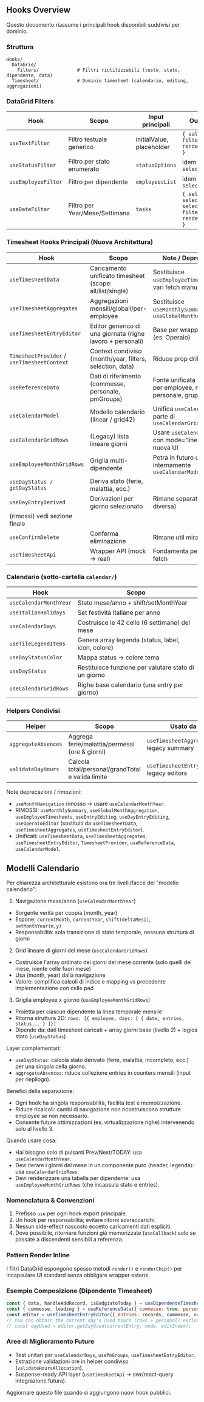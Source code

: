 ## Hooks Overview

Questo documento riassume i principali hook disponibili suddivisi per dominio.

### Struttura
```
Hooks/
  DataGrid/
    Filters/              # Filtri riutilizzabili (testo, stato, dipendente, data)
  Timesheet/              # Dominio timesheet (calendario, editing, aggregazioni)
```

### DataGrid Filters
| Hook | Scopo | Input principali | Output chiave |
|------|-------|------------------|---------------|
| `useTextFilter` | Filtro testuale generico | initialValue, placeholder | `{ value, setValue, filterFn, render, renderChip, clear }` |
| `useStatusFilter` | Filtro per stato enumerato | `statusOptions` | idem + `selectedStatuses` |
| `useEmployeeFilter` | Filtro per dipendente | `employeesList` | idem + `selectedEmployeeId` |
| `useDateFilter` | Filtro per Year/Mese/Settimana | `tasks` | `{ selectedYear, selectedMonth, selectedWeek, filterFn, render, renderChip, clear }` |

### Timesheet Hooks Principali (Nuova Architettura)
| Hook | Scopo | Note / Deprecazioni |
|------|-------|---------------------|
| `useTimesheetData` | Caricamento unificato timesheet (scope: all/list/single) | Sostituisce `useEmployeeTimesheets` + vari fetch manuali |
| `useTimesheetAggregates` | Aggregazioni mensili/globali/per-employee | Sostituisce `useMonthlySummary` + `useGlobalMonthAggregation` |
| `useTimesheetEntryEditor` | Editor generico di una giornata (righe lavoro + personali) | Base per wrapper specifici (es. Operaio) |
| `TimesheetProvider` / `useTimesheetContext` | Context condiviso (month/year, filters, selection, data) | Riduce prop drilling |
| `useReferenceData` | Dati di riferimento (commesse, personale, pmGroups) | Fonte unificata (commesse per employee, mappa personale, gruppi PM) |
| `useCalendarModel` | Modello calendario (linear / grid42) | Unifica `useCalendarDays` + parte di `useCalendarGridRows` |
| `useCalendarGridRows` | (Legacy) lista lineare giorni | Usare `useCalendarModel` con mode='linear' per nuova UI |
| `useEmployeeMonthGridRows` | Griglia multi-dipendente | Potrà in futuro usare internamente `useCalendarModel` |
| `useDayStatus / getDayStatus` | Deriva stato (ferie, malattia, ecc.) |  |
| `useDayEntryDerived` | Derivazioni per giorno selezionato | Rimane separato (funzione diversa) |
| (rimossi) vedi sezione finale |  |  |
| `useConfirmDelete` | Conferma eliminazione | Rimane util mirato |
| `useTimesheetApi` | Wrapper API (mock → real) | Fondamenta per layer fetch |

### Calendario (sotto-cartella `calendar/`)
| Hook | Scopo |
|------|-------|
| `useCalendarMonthYear` | Stato mese/anno + shift/setMonthYear |
| `useItalianHolidays` | Set festività italiane per anno |
| `useCalendarDays` | Costruisce le 42 celle (6 settimane) del mese |
| `useTileLegendItems` | Genera array legenda (status, label, icon, colore) |
| `useDayStatusColor` | Mappa status → colore tema |
| `useDayStatus` | Restituisce funzione per valutare stato di un giorno |
| `useCalendarGridRows` | Righe base calendario (una entry per giorno) |

### Helpers Condivisi
| Helper | Scopo | Usato da |
|--------|-------|----------|
| `aggregateAbsences` | Aggrega ferie/malattia/permessi (ore & giorni) | `useTimesheetAggregates`, legacy summary |
| `validateDayHours` | Calcola total/personal/grandTotal e valida limite | `useTimesheetEntryEditor`, legacy editors |

Note deprecazioni / rimozioni:
- `useMonthNavigation` rimosso → usare `useCalendarMonthYear`.
- RIMOSSI: `useMonthlySummary`, `useGlobalMonthAggregation`, `useEmployeeTimesheets`, `useEntryEditing`, `useDayEntryEditing`, `useOperaioEditor` (sostituiti da `useTimesheetData`, `useTimesheetAggregates`, `useTimesheetEntryEditor`).
- Unificati: `useTimesheetData`, `useTimesheetAggregates`, `useTimesheetEntryEditor`, `TimesheetProvider`, `useReferenceData`, `useCalendarModel`.

## Modelli Calendario

Per chiarezza architetturale esistono ora tre livelli/facce del "modello calendario":

1. Navigazione mese/anno (`useCalendarMonthYear`)
  - Sorgente verità per coppia (month, year)
  - Espone: `currentMonth`, `currentYear`, `shift(deltaMesi)`, `setMonthYear(m,y)`
  - Responsabilità: sola transizione di stato temporale, nessuna struttura di giorni

2. Grid lineare di giorni del mese (`useCalendarGridRows`)
  - Costruisce l'array ordinato dei giorni del mese corrente (solo quelli del mese, niente celle fuori mese)
  - Usa (month, year) dalla navigazione
  - Valore: semplifica calcoli di indice e mapping vs precedente implementazione con celle pad

3. Griglia employee x giorno (`useEmployeeMonthGridRows`)
  - Proietta per ciascun dipendente la linea temporale mensile
  - Ritorna struttura 2D: `rows: [{ employee, days: [ { date, entries, status... } ]}]`
  - Dipende da: dati timesheet caricati + array giorni base (livello 2) + logica stato (`useDayStatus`)

Layer complementari:
- `useDayStatus`: calcola stato derivato (ferie, malattia, incompleto, ecc.) per una singola cella giorno.
- `aggregateAbsences`: riduce collezione entries in counters mensili (input per riepilogo).

Benefici della separazione:
- Ogni hook ha singola responsabilità, facilita test e memoizzazione.
- Riduce ricalcoli: cambi di navigazione non ricostruiscono strutture employee se non necessario.
- Consente future ottimizzazioni (es. virtualizzazione righe) intervenendo solo al livello 3.

Quando usare cosa:
- Hai bisogno solo di pulsanti Prev/Next/TODAY: usa `useCalendarMonthYear`.
- Devi iterare i giorni del mese in un componente puro (header, legenda): usa `useCalendarGridRows`.
- Devi renderizzare una tabella per dipendente: usa `useEmployeeMonthGridRows` (che incapsula stato e entries).

### Nomenclatura & Convenzioni
1. Prefisso `use` per ogni hook export principale.
2. Un hook per responsabilità; evitare ritorni sovraccarichi.
3. Nessun side-effect nascosto eccetto caricamenti dati espliciti.
4. Dove possibile, ritornare funzioni già memorizzate (`useCallback`) solo se passate a discendenti sensibili a referenza.

### Pattern Render Inline
I filtri DataGrid espongono spesso metodi `render()` e `renderChip()` per incapsulare UI standard senza obbligare wrapper esterni.

### Esempio Composizione (Dipendente Timesheet)
```jsx
const { data, handleAddRecord, isBadgiatoToday } = useDipendenteTimesheetData(projectsMock);
const { commesse, loading } = useReferenceData({ commesse: true, personale: false, pmGroups: false, employeeId });
const editor = useTimesheetEntryEditor({ entries: records, commesse, onSave: (next) => onAddRecord(selectedDay, next, true) });
// You can obtain the current day's used hours (rows + personal) excluding a specific entry being edited:
// const dayUsed = editor.getDayUsed(currentEntry, mode, editIndex);
```

### Aree di Miglioramento Future
- Test unitari per `useCalendarDays`, `usePmGroups`, `useTimesheetEntryEditor`.
- Estrazione validazioni ore in helper condiviso (`validateHoursAllocation`).
- Suspense-ready API layer (`useTimesheetApi` -> swr/react-query integrazione futura).

Aggiornare questo file quando si aggiungono nuovi hook pubblici.
